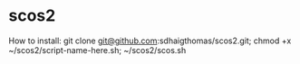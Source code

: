 # scos2

How to install:
git clone git@github.com:sdhaigthomas/scos2.git; chmod +x ~/scos2/script-name-here.sh; ~/scos2/scos.sh
